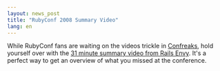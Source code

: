 ```yaml
---
layout: news_post
title: "RubyConf 2008 Summary Video"
lang: en
---
```


While RubyConf fans are waiting on the videos trickle in [Confreaks][1],
hold yourself over with the [31 minute summary video from Rails
Envy][2]. It\'s a perfect way to get an overview of what you missed at
the conference.



[1]: http://rubyconf2008.confreaks.com/ 
[2]: http://www.railsenvy.com/2008/11/26/rubyconf-videos 
